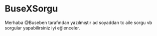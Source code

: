 # BuseXSorgu
Merhaba @Buseben tarafından yazılmıştır ad soyaddan tc aile sorgu vb sorgular yapabilirsiniz iyi eğlenceler.
